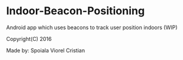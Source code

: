 # Indoor-Beacon-Positioning

Android app which uses beacons to track user position indoors (WIP)

Copyright(C) 2016

Made by: Spoiala Viorel Cristian 
